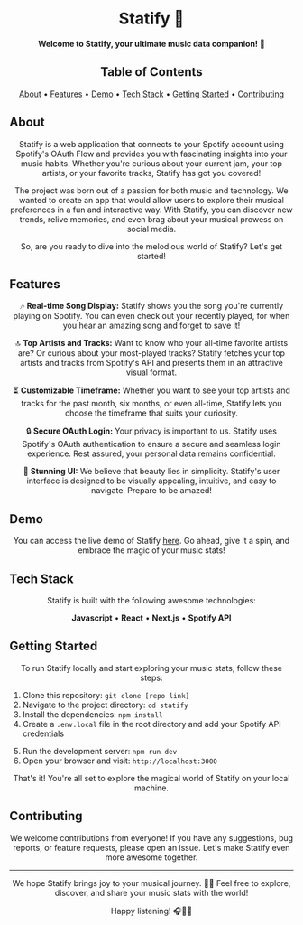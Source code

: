 <h1 align="center">
  <!-- <img src="https://your-image-url.com" alt="Statify"> -->
  <br>
  Statify 🎵
</h1>

<p align="center">
  <b>Welcome to Statify, your ultimate music data companion! 🎉</b>
</p>

<!-- <p align="center">
  <img src="https://upload-image-later" alt="Statify Demo">
</p> -->

<h2 align="center">Table of Contents</h2>

<p align="center">
  <a href="#about">About</a> •
  <a href="#features">Features</a> •
  <a href="#demo">Demo</a> •
  <a href="#tech-stack">Tech Stack</a> •
  <a href="#getting-started">Getting Started</a> •
  <a href="#contributing">Contributing</a>
</p>

<h2 id="about">About</h2>

<p align="center">
  Statify is a web application that connects to your Spotify account using Spotify's OAuth Flow and provides you with fascinating insights into your music habits. Whether you're curious about your current jam, your top artists, or your favorite tracks, Statify has got you covered!
</p>

<p align="center">
  The project was born out of a passion for both music and technology. We wanted to create an app that would allow users to explore their musical preferences in a fun and interactive way. With Statify, you can discover new trends, relive memories, and even brag about your musical prowess on social media.
</p>

<p align="center">
  So, are you ready to dive into the melodious world of Statify? Let's get started!
</p>

<h2 id="features">Features</h2>

<p align="center">
  🎶 <b>Real-time Song Display:</b> Statify shows you the song you're currently playing on Spotify. You can even check out your recently played, for when you hear an amazing song and forget to save it!
</p>

<p align="center">
  🔝 <b>Top Artists and Tracks:</b> Want to know who your all-time favorite artists are? Or curious about your most-played tracks? Statify fetches your top artists and tracks from Spotify's API and presents them in an attractive visual format.
</p>

<p align="center">
  ⏳ <b>Customizable Timeframe:</b> Whether you want to see your top artists and tracks for the past month, six months, or even all-time, Statify lets you choose the timeframe that suits your curiosity.
</p>

<p align="center">
  🔒 <b>Secure OAuth Login:</b> Your privacy is important to us. Statify uses Spotify's OAuth authentication to ensure a secure and seamless login experience. Rest assured, your personal data remains confidential.
</p>

<p align="center">
  🌈 <b>Stunning UI:</b> We believe that beauty lies in simplicity. Statify's user interface is designed to be visually appealing, intuitive, and easy to navigate. Prepare to be amazed!
</p>

<h2 id="demo">Demo</h2>

<p align="center">
  You can access the live demo of Statify <a href="https://statify-flow.vercel.app/">here</a>. Go ahead, give it a spin, and embrace the magic of your music stats!
</p>

<!-- <p align="center">
  <a href="https://statify-flow.vercel.app/">
    <img src="https://your-demo-image-url.com" alt="Statify Demo">
  </a>
</p> -->

<h2 id="tech-stack">Tech Stack</h2>

<p align="center">
  Statify is built with the following awesome technologies:
</p>

<p align="center">
  <b>Javascript</b> • <b>React</b> • <b>Next.js</b> • <b>Spotify API</b>
</p>

<h2 id="getting-started">Getting Started</h2>

<p align="center">
  To run Statify locally and start exploring your music stats, follow these steps:
</p>

<ol>
  <li>Clone this repository: <code>git clone [repo link]</code></li>
  <li>Navigate to the project directory: <code>cd statify</code></li>
  <li>Install the dependencies: <code>npm install</code></li>
  <li>Create a <code>.env.local</code> file in the root directory and add your Spotify API credentials</li>
</ol>

<ol start="5">
  <li>Run the development server: <code>npm run dev</code></li>
  <li>Open your browser and visit: <code>http://localhost:3000</code></li>
</ol>

<p align="center">
  That's it! You're all set to explore the magical world of Statify on your local machine.
</p>

<h2 id="contributing">Contributing</h2>

<p align="center">
  We welcome contributions from everyone! If you have any suggestions, bug reports, or feature requests, please open an issue. Let's make Statify even more awesome together.
</p>

<hr>

<p align="center">
  We hope Statify brings joy to your musical journey. 🎵✨ Feel free to explore, discover, and share your music stats with the world!
</p>

<p align="center">
  Happy listening! 🎧💃🕺
</p>
